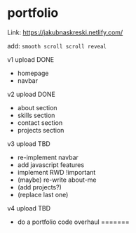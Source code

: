 # portfolio
Link: https://jakubnaskreski.netlify.com/

add:
`smooth scroll scroll reveal`

v1 upload DONE

- homepage
- navbar

v2 upload DONE

- about section
- skills section
- contact section
- projects section

v3 upload TBD

- re-implement navbar
- add javascript features
- implement RWD !important
- (maybe) re-write about-me
- (add projects?)
- (replace last one)

v4 upload TBD

- do a portfolio code overhaul
=======

